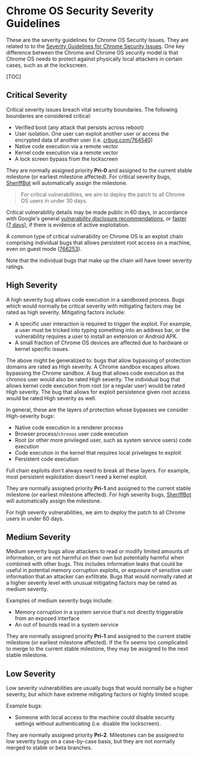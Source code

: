 # Chrome OS Security Severity Guidelines

These are the severity guidelines for Chrome OS Security
Issues. They are related to to the [Severity Guidelines for Chrome Security
Issues]. One key difference between the Chrome and  Chrome OS security model is
that Chrome OS needs to protect against physically local attackers in
certain cases, such as at the lockscreen.

[TOC]

## Critical Severity

Critical severity issues breach vital security boundaries. The following
boundaries are considered critical:

*   Verified boot (any attack that persists across reboot)
*   User isolation. One user can exploit another user or access
    the encrypted data of another user (i.e. [crbug.com/764540])
*   Native code execution via a remote vector
*   Kernel code execution via a remote vector
*   A lock screen bypass from the lockscreen

They are normally assigned priority **Pri-0** and assigned to the current
stable milestone (or earliest milestone affected). For critical severity
bugs, [SheriffBot] will automatically assign the milestone.

> For critical vulnerabilities, we aim to deploy the patch to all
> Chrome OS users in under 30 days.

Critical vulnerability details may be made public in 60
days, in accordance with Google's general
[vulnerability disclosure recommendations], or [faster (7 days)],
if there is evidence of active exploitation.

A common type of critical vulnerability on Chrome OS is
an exploit chain comprising individual bugs that allows
persistent root access on a machine, even on guest mode ([766253]).

Note that the individual bugs that make up the chain will have lower
severity ratings.

## High Severity

A high severity bug allows code execution in a sandboxed process. Bugs
which would normally be critical severity with mitigating factors may be
rated as high severity. Mitigating factors include:

*   A specific user interaction is required to trigger the exploit.
    For example, a user must be tricked into typing something into an address
    bar, or the vulnerability requires a user to install an extension or
    Android APK.
*   A small fraction of Chrome OS devices are affected due to hardware
    or kernel specific issues.

The above might be generalized to: bugs that allow bypassing of protection
domains are rated as High severity. A Chrome sandbox escapes allows
bypassing the Chrome sandbox. A bug that allows code execution as the
chronos user would also be rated High severity. The individual bug that
allows kernel code execution from root (or a regular user) would be rated
High severity. The bug that allows for exploit persistence given root
access would be rated High severity as well.

In general, these are the layers of protection whose bypasses we consider
High-severity bugs:

*   Native code execution in a renderer process
*   Browser process/`chronos` user code execution
*   Root (or other more privileged user, such as system service users)
    code execution
*   Code execution in the kernel that requires local priveleges to exploit
*   Persistent code execution

Full chain exploits don't always need to break all these layers. For example,
most persistent exploitation doesn't need a kernel exploit.

They are normally assigned priority **Pri-1** and assigned to the current
stable milestone (or earliest milestone affected). For high severity bugs,
[SheriffBot] will automatically assign the milestone.

For high severity vulnerabilities, we aim to deploy the patch to all Chrome
users in under 60 days.

## Medium Severity

Medium severity bugs allow attackers to read or modify limited amounts of
information, or are not harmful on their own but potentially harmful when
combined with other bugs. This includes information leaks that could be
useful in potential memory corruption exploits, or exposure of sensitive
user information that an attacker can exfiltrate. Bugs that would normally
rated at a higher severity level with unusual mitigating factors may be
rated as medium severity.

Examples of medium severity bugs include:

*   Memory corruption in a system service that's not directly
    triggerable from an exposed interface
*   An out of bounds read in a system service

They are normally assigned priority **Pri-1** and assigned to the current
stable milestone (or earliest milestone affected). If the fix seems too
complicated to merge to the current stable milestone, they may be assigned
to the next stable milestone.

## Low Severity

Low severity vulnerabilities are usually bugs that would normally be a higher
severity, but which have extreme mitigating factors or highly limited scope.

Example bugs:

*   Someone with local access to the machine could disable security
    settings without authenticating (i.e. disable the lockscreen).

They are normally assigned priority **Pri-2**. Milestones can be assigned
to low severity bugs on a case-by-case basis, but they are not normally
merged to stable or beta branches.

[Severity Guidelines for Chrome Security Issues]: https://chromium.googlesource.com/chromium/src/+/master/docs/security/severity-guidelines.md
[crbug.com/764540]: https://bugs.chromium.org/p/chromium/issues/detail?id=764540
[SheriffBot]: https://www.chromium.org/issue-tracking/autotriage
[vulnerability disclosure recommendations]: https://security.googleblog.com/2010/07/rebooting-responsible-disclosure-focus.html
[faster (7 days)]: https://security.googleblog.com/2013/05/disclosure-timeline-for-vulnerabilities.html
[766253]: https://bugs.chromium.org/p/chromium/issues/detail?id=766253
